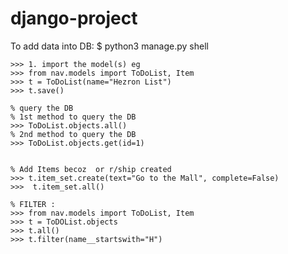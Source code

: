 # django-project
To add data into DB:
$ python3 manage.py shell

    >>> 1. import the model(s) eg 
    >>> from nav.models import ToDoList, Item
    >>> t = ToDoList(name="Hezron List")
    >>> t.save()

    % query the DB
    % 1st method to query the DB
    >>> ToDoList.objects.all()
    % 2nd method to query the DB
    >>> ToDoList.objects.get(id=1)


    % Add Items becoz  or r/ship created
    >>> t.item_set.create(text="Go to the Mall", complete=False)
    >>>  t.item_set.all()

    % FILTER : 
    >>> from nav.models import ToDoList, Item
    >>> t = ToDOList.objects
    >>> t.all()
    >>> t.filter(name__startswith="H")
